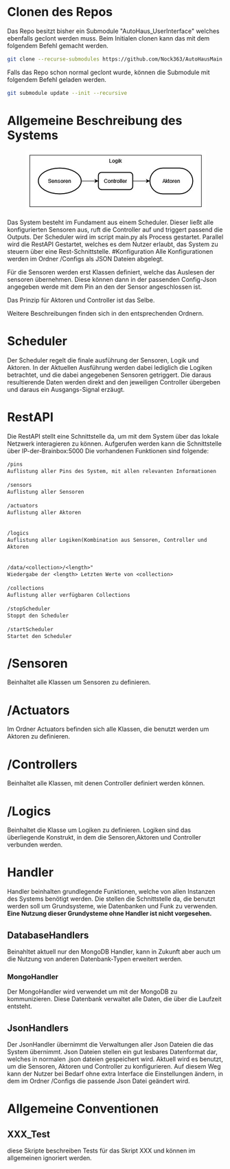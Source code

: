 # Clonen des Repos

Das Repo besitzt bisher ein Submodule "AutoHaus_UserInterface" welches ebenfalls geclont werden muss.
Beim Initialen clonen kann das mit dem folgendem Befehl gemacht werden.

```bash
git clone --recurse-submodules https://github.com/Nock363/AutoHausMain.git
```

Falls das Repo schon normal geclont wurde, können die Submodule mit folgendem Befehl geladen werden.

```bash
git submodule update --init --recursive
```



# Allgemeine Beschreibung des Systems

<p align="center">
  <img src="misc/BaseAufbau.jpg" alt="Sublime's custom image"/>
</p>


Das System besteht im Fundament aus einem Scheduler. Dieser ließt alle konfigurierten Sensoren aus, ruft die Controller auf und triggert passend die Outputs. Der Scheduler wird im script main.py als Process gestartet. Parallel wird die RestAPI Gestartet, welches es dem Nutzer erlaubt, das System zu steuern über eine Rest-Schnittstelle.
#Konfiguration
Alle Konfigurationen werden im Ordner /Configs als JSON Dateien abgelegt.

Für die Sensoren werden erst Klassen definiert, welche das Auslesen der sensoren übernehmen. Diese können dann in der passenden Config-Json angegeben werde mit dem Pin an den der Sensor angeschlossen ist.

Das Prinzip für Aktoren und Controller ist das Selbe.

Weitere Beschreibungen finden sich in den entsprechenden Ordnern.


# Scheduler

Der Scheduler regelt die finale ausführung der Sensoren, Logik und Aktoren. In der Aktuellen Ausführung werden dabei lediglich die Logiken betrachtet, und die dabei angegebenen Sensoren getriggert.
Die daraus resultierende Daten werden direkt and den jeweiligen Controller übergeben und daraus ein Ausgangs-Signal erzäugt.

# RestAPI

Die RestAPI stellt eine Schnittstelle da, um mit dem System über das lokale Netzwerk interagieren zu können. Aufgerufen werden kann die Schnittstelle über IP-der-Brainbox:5000 Die vorhandenen Funktionen sind folgende:

    /pins
    Auflistung aller Pins des System, mit allen relevanten Informationen

    /sensors
    Auflistung aller Sensoren

    /actuators
    Auflistung aller Aktoren


    /logics
    Auflistung aller Logiken(Kombination aus Sensoren, Controller und Aktoren


    /data/<collection>/<length>"
    Wiedergabe der <length> Letzten Werte von <collection>

    /collections
    Auflistung aller verfügbaren Collections

    /stopScheduler
    Stoppt den Scheduler

    /startScheduler
    Startet den Scheduler       


# /Sensoren
Beinhaltet alle Klassen um Sensoren zu definieren.

# /Actuators
Im Ordner Actuators befinden sich alle Klassen, die benutzt werden um Aktoren zu definieren.

# /Controllers
Beinhaltet alle Klassen, mit denen Controller definiert werden können.

# /Logics
Beinhaltet die Klasse um Logiken zu definieren. Logiken sind das überliegende Konstrukt, in dem  die Sensoren,Aktoren und Controller verbunden werden.

# Handler
Handler beinhalten grundlegende Funktionen, welche von allen Instanzen des Systems benötigt werden. Die stellen die Schnittstelle da, die benutzt werden soll um Grundsysteme, wie Datenbanken und Funk zu verwenden. **Eine Nutzung dieser Grundysteme ohne Handler ist nicht vorgesehen.**

## DatabaseHandlers

Beinahltet aktuell nur den MongoDB Handler, kann in Zukunft aber auch um die Nutzung von anderen Datenbank-Typen erweitert werden.

### MongoHandler

Der MongoHandler wird verwendet um mit der MongoDB zu kommunizieren. Diese Datenbank verwaltet alle Daten, die über die Laufzeit entsteht.

## JsonHandlers

Der JsonHandler übernimmt die Verwaltungen aller Json Dateien die das System übernimmt. Json Dateien stellen ein gut lesbares Datenformat dar, welches in normalen .json dateien gespeichert wird. Aktuell wird es benutzt, um die Sensoren, Aktoren und Controller zu konfigurieren. Auf diesem Weg kann der Nutzer bei Bedarf ohne extra Interface die Einstellungen ändern, in dem im Ordner /Configs die passende Json Datei geändert wird.

# Allgemeine Conventionen

## XXX_Test

diese Skripte beschreiben Tests für das Skript XXX und können im allgemeinen ignoriert werden.